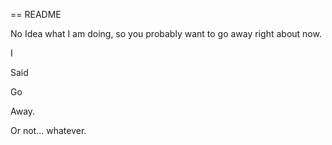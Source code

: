 == README

No Idea what I am doing, so you probably want to go away right about now. 

I 

Said

Go

Away.

Or not... whatever. 

